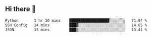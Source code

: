 ## Hi there 👋

<!--START_SECTION:waka-->

```txt
Python       1 hr 10 mins    ██████████████████░░░░░░░   71.94 %
SSH Config   14 mins         ███▓░░░░░░░░░░░░░░░░░░░░░   14.65 %
JSON         13 mins         ███▒░░░░░░░░░░░░░░░░░░░░░   13.41 %
```

<!--END_SECTION:waka-->

<!--
**OliverShang/OliverShang** is a ✨ _special_ ✨ repository because its `README.md` (this file) appears on your GitHub profile.

Here are some ideas to get you started:

- 🔭 I’m currently working on ...
- 🌱 I’m currently learning ...
- 👯 I’m looking to collaborate on ...
- 🤔 I’m looking for help with ...
- 💬 Ask me about ...
- 📫 How to reach me: ...
- 😄 Pronouns: ...
- ⚡ Fun fact: ...
-->
